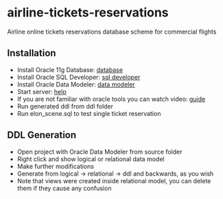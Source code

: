 # airline-tickets-reservations
Airline online tickets reservations database scheme for commercial flights

## Installation
* Install Oracle 11g Database: [database](http://www.oracle.com/technetwork/database/database-technologies/express-edition/downloads/index.html)
* Install Oracle SQL Developer: [sql developer](http://www.oracle.com/technetwork/developer-tools/sql-developer/downloads/index.html)
* Install Oracle Data Modeler: [data modeler](http://www.oracle.com/technetwork/developer-tools/datamodeler/overview/index.html)
* Start server: [help](https://stackoverflow.com/questions/13892261/get-started-link-does-not-work-in-oracle-11g-server)
* If you are not familiar with oracle tools you can watch video: [guide](https://www.youtube.com/watch?v=Fr4pPlZnbFI)
* Run generated ddl from ddl folder
* Run elon_scene.sql to test single ticket reservation

## DDL Generation
* Open project with Oracle Data Modeler from source folder
* Right click and show logical or relational data model
* Make further modifications
* Generate from logical -> relational -> ddl and backwards, as you wish
* Note that views were created inside relational model, you can delete them if they cause any confusion
